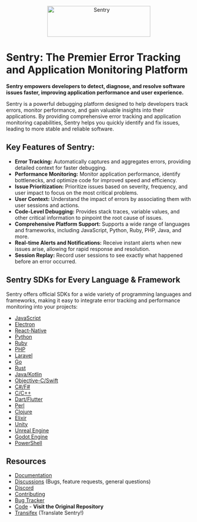<p align="center">
  <a href="https://sentry.io/?utm_source=github&utm_medium=logo" target="_blank">
    <img src="https://sentry-brand.storage.googleapis.com/sentry-wordmark-dark-280x84.png" alt="Sentry" width="280" height="84" />
  </a>
</p>

# Sentry: The Premier Error Tracking and Application Monitoring Platform

**Sentry empowers developers to detect, diagnose, and resolve software issues faster, improving application performance and user experience.**

Sentry is a powerful debugging platform designed to help developers track errors, monitor performance, and gain valuable insights into their applications. By providing comprehensive error tracking and application monitoring capabilities, Sentry helps you quickly identify and fix issues, leading to more stable and reliable software.

## Key Features of Sentry:

*   **Error Tracking:** Automatically captures and aggregates errors, providing detailed context for faster debugging.
*   **Performance Monitoring:** Monitor application performance, identify bottlenecks, and optimize code for improved speed and efficiency.
*   **Issue Prioritization:** Prioritize issues based on severity, frequency, and user impact to focus on the most critical problems.
*   **User Context:** Understand the impact of errors by associating them with user sessions and actions.
*   **Code-Level Debugging:** Provides stack traces, variable values, and other critical information to pinpoint the root cause of issues.
*   **Comprehensive Platform Support:**  Supports a wide range of languages and frameworks, including JavaScript, Python, Ruby, PHP, Java, and more.
*   **Real-time Alerts and Notifications:**  Receive instant alerts when new issues arise, allowing for rapid response and resolution.
*   **Session Replay:**  Record user sessions to see exactly what happened before an error occurred.

##  Sentry SDKs for Every Language & Framework

Sentry offers official SDKs for a wide variety of programming languages and frameworks, making it easy to integrate error tracking and performance monitoring into your projects:

*   [JavaScript](https://github.com/getsentry/sentry-javascript)
*   [Electron](https://github.com/getsentry/sentry-electron/)
*   [React-Native](https://github.com/getsentry/sentry-react-native)
*   [Python](https://github.com/getsentry/sentry-python)
*   [Ruby](https://github.com/getsentry/sentry-ruby)
*   [PHP](https://github.com/getsentry/sentry-php)
*   [Laravel](https://github.com/getsentry/sentry-laravel)
*   [Go](https://github.com/getsentry/sentry-go)
*   [Rust](https://github.com/getsentry/sentry-rust)
*   [Java/Kotlin](https://github.com/getsentry/sentry-java)
*   [Objective-C/Swift](https://github.com/getsentry/sentry-cocoa)
*   [C\#/F\#](https://github.com/getsentry/sentry-dotnet)
*   [C/C++](https://github.com/getsentry/sentry-native)
*   [Dart/Flutter](https://github.com/getsentry/sentry-dart)
*   [Perl](https://github.com/getsentry/perl-raven)
*   [Clojure](https://github.com/getsentry/sentry-clj/)
*   [Elixir](https://github.com/getsentry/sentry-elixir)
*   [Unity](https://github.com/getsentry/sentry-unity)
*   [Unreal Engine](https://github.com/getsentry/sentry-unreal)
*   [Godot Engine](https://github.com/getsentry/sentry-godot)
*   [PowerShell](https://github.com/getsentry/sentry-powershell)

## Resources

*   [Documentation](https://docs.sentry.io/)
*   [Discussions](https://github.com/getsentry/sentry/discussions) (Bugs, feature requests, general questions)
*   [Discord](https://discord.gg/PXa5Apfe7K)
*   [Contributing](https://docs.sentry.io/internal/contributing/)
*   [Bug Tracker](https://github.com/getsentry/sentry/issues)
*   [Code](https://github.com/getsentry/sentry) - **Visit the Original Repository**
*   [Transifex](https://www.transifex.com/getsentry/sentry/) (Translate Sentry!)